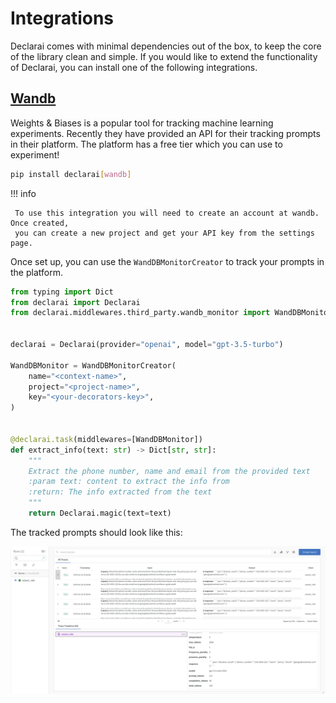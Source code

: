 # Integrations

Declarai comes with minimal dependencies out of the box, to keep the core of the library clean and simple.
If you would like to extend the functionality of Declarai, you can install one of the following integrations.

## [Wandb](https://wandb.ai/site)

Weights & Biases is a popular tool for tracking machine learning experiments.
Recently they have provided an API for their tracking prompts in their platform.
The platform has a free tier which you can use to experiment!

```bash
pip install declarai[wandb]
```

!!! info

     To use this integration you will need to create an account at wandb. Once created, 
     you can create a new project and get your API key from the settings page.


Once set up, you can use the `WandDBMonitorCreator` to track your prompts in the platform.

```python
from typing import Dict
from declarai import Declarai
from declarai.middlewares.third_party.wandb_monitor import WandDBMonitorCreator


declarai = Declarai(provider="openai", model="gpt-3.5-turbo")

WandDBMonitor = WandDBMonitorCreator(
    name="<context-name>",
    project="<project-name>",
    key="<your-decorators-key>",
)


@declarai.task(middlewares=[WandDBMonitor])
def extract_info(text: str) -> Dict[str, str]:
    """
    Extract the phone number, name and email from the provided text
    :param text: content to extract the info from
    :return: The info extracted from the text
    """
    return Declarai.magic(text=text)
```
The tracked prompts should look like this:
<p align="center">
<img src="../../img/WeightsAndBiases-dashboard.png" alt="WeightsAndBiases-dashboard">
</p>